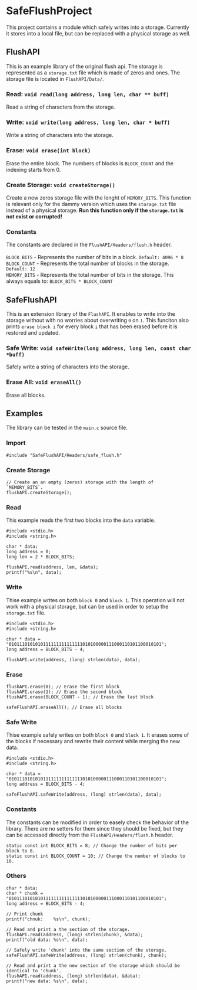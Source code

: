 # SafeFlushProject
This project contains a module which safely writes into a storage. Currently it stores into a local file, but can be replaced with a physical storage as well.

## FlushAPI
This is an example library of the original flush api. The storage is represented as a `storage.txt` file which is made of zeros and ones. The storage file is located in `FlushAPI/Data/`.

### Read: `void read(long address, long len, char ** buff)`
Read a string of characters from the storage.

### Write: `void write(long address, long len, char * buff)`
Write a string of characters into the storage.

### Erase: `void erase(int block)`
Erase the entire block. The numbers of blocks is `BLOCK_COUNT` and the indexing starts from 0.

### Create Storage: `void createStorage()`
Create a new zeros storage file with the lenght of `MEMORY_BITS`. This function is relevant only for the dammy version which uses the `storage.txt` file instead of a physical storage. **Run this function only if the `storage.txt` is not exist or corrupted!**

### Constants
The constants are declared in the `FlushAPI/Headers/flush.h` header.<br><br>
`BLOCK_BITS` - Represents the number of bits in a block. `Default: 4096 * 8`<br>
`BLOCK_COUNT` - Represents the total number of blocks in the storage. `Default: 12`<br>
`MEMORY_BITS` - Represents the total number of bits in the storage. This always equals to: `BLOCK_BITS * BLOCK_COUNT`<br>

## SafeFlushAPI
This is an extension library of the `FlushAPI`. It enables to write into the storage without with no worries about overwriting `0` on `1`. This funciton also prints `erase block i` for every block `i` that has been erased before it is restored and updated.

### Safe Write: `void safeWrite(long address, long len, const char *buff)`
Safely write a string of characters into the storage.

### Erase All: `void eraseAll()`
Erase all blocks.

## Examples
The library can be tested in the `main.c` source file.

### Import
```
#include "SafeFlushAPI/Headers/safe_flush.h"
```

### Create Storage
```
// Create an an empty (zeros) storage with the length of `MEMORY_BITS`.
flushAPI.createStorage();
```

### Read
This example reads the first two blocks into the `data` variable.
```
#include <stdio.h>
#include <string.h>

char * data;
long address = 0;
long len = 2 * BLOCK_BITS;

flushAPI.read(address, len, &data);
printf("%s\n", data);
```

### Write
Thise example writes on both `block 0` and `block 1`. This operation will not work with a physical storage, but can be used in order to setup the `storage.txt` file.
```
#include <stdio.h>
#include <string.h>

char * data = "0101110101010111111111111111010100000111000110101100010101";
long address = BLOCK_BITS - 4;

flushAPI.write(address, (long) strlen(data), data);
```

### Erase
```
flushAPI.erase(0); // Erase the first block
flushAPI.erase(1); // Erase the second block
flushAPI.erase(BLOCK_COUNT - 1); // Erase the last block

safeFlushAPI.eraseAll(); // Erase all blocks
```

### Safe Write
Thise example safely writes on both `block 0` and `block 1`. It erases some of the blocks if necessary and rewrite their content while merging the new data.
```
#include <stdio.h>
#include <string.h>

char * data = "0101110101010111111111111111010100000111000110101100010101";
long address = BLOCK_BITS - 4;

safeFlushAPI.safeWrite(address, (long) strlen(data), data);
```

### Constants
The constants can be modified in order to easely check the behavior of the library. There are no setters for them since they should be fixed, but they can be accessed directly from the `FlushAPI/Headers/flush.h` header.
```
static const int BLOCK_BITS = 8; // Change the number of bits per block to 8.
static const int BLOCK_COUNT = 10; // Change the number of blocks to 10.
```

### Others
```
char * data;
char * chunk = "0101110101010111111111111111010100000111000110101100010101";
long address = BLOCK_BITS - 4;

// Print chunk
printf("chnuk:    %s\n", chunk);

// Read and print a the section of the storage.
flushAPI.read(address, (long) strlen(chunk), &data);
printf("old data: %s\n", data);

// Safely write 'chunk' into the same section of the storage.
safeFlushAPI.safeWrite(address, (long) strlen(chunk), chunk);

// Read and print a the new section of the storage which should be identical to 'chunk'.
flushAPI.read(address, (long) strlen(data), &data);
printf("new data: %s\n", data);
```
